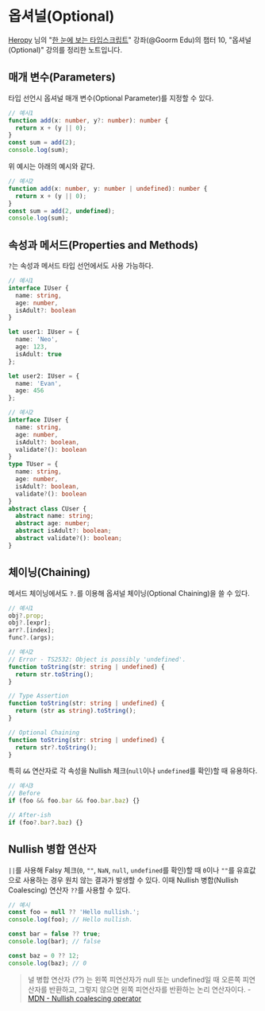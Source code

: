 # 옵셔널(Optional)

[Heropy](https://heropy.blog/) 님의 "[한 눈에 보는 타입스크립트](https://edu.goorm.io/learn/lecture/22106/%ED%95%9C-%EB%88%88%EC%97%90-%EB%B3%B4%EB%8A%94-%ED%83%80%EC%9E%85%EC%8A%A4%ED%81%AC%EB%A6%BD%ED%8A%B8/)" 강좌(@Goorm Edu)의 챕터 10, "옵셔널(Optional)" 강의를 정리한 노트입니다.

## 매개 변수(Parameters)

타입 선언시 옵셔널 매개 변수(Optional Parameter)를 지정할 수 있다.

```ts
// 예시1
function add(x: number, y?: number): number {
  return x + (y || 0);
}
const sum = add(2);
console.log(sum);
```

위 예시는 아래의 예시와 같다.

```ts
// 예시2
function add(x: number, y: number | undefined): number {
  return x + (y || 0);
}
const sum = add(2, undefined);
console.log(sum);
```

## 속성과 메서드(Properties and Methods)

`?`는 속성과 메서드 타입 선언에서도 사용 가능하다.

```ts
// 예시1
interface IUser {
  name: string,
  age: number,
  isAdult?: boolean
}

let user1: IUser = {
  name: 'Neo',
  age: 123,
  isAdult: true
};

let user2: IUser = {
  name: 'Evan',
  age: 456
};
```

```ts
// 예시2
interface IUser {
  name: string,
  age: number,
  isAdult?: boolean,
  validate?(): boolean
}
type TUser = {
  name: string,
  age: number,
  isAdult?: boolean,
  validate?(): boolean
}
abstract class CUser {
  abstract name: string;
  abstract age: number;
  abstract isAdult?: boolean;
  abstract validate?(): boolean;
}
```

## 체이닝(Chaining)

메서드 체이닝에서도 `?.`를 이용해 옵셔널 체이닝(Optional Chaining)을 쓸 수 있다.

```ts
// 예시1
obj?.prop;
obj?.[expr];
arr?.[index];
func?.(args);
```

```ts
// 예시2
// Error - TS2532: Object is possibly 'undefined'.
function toString(str: string | undefined) {
  return str.toString();
}

// Type Assertion
function toString(str: string | undefined) {
  return (str as string).toString();
}

// Optional Chaining
function toString(str: string | undefined) {
  return str?.toString();
}
```

특히 `&&` 연산자로 각 속성을 Nullish 체크(`null`이나 `undefined`를 확인)할 때 유용하다.

```ts
// 예시3
// Before
if (foo && foo.bar && foo.bar.baz) {}

// After-ish
if (foo?.bar?.baz) {}
```

## Nullish 병합 연산자

`||`를 사용해 Falsy 체크(`0`, `""`, `NaN`, `null`, `undefined`를 확인)할 때 `0`이나 `""`를 유효값으로 사용하는 경우 원치 않는 결과가 발생할 수 있다. 이때 Nullish 병합(Nullish Coalescing) 연산자 `??`를 사용할 수 있다.

```ts
// 예시
const foo = null ?? 'Hello nullish.';
console.log(foo); // Hello nullish.

const bar = false ?? true;
console.log(bar); // false

const baz = 0 ?? 12;
console.log(baz); // 0
```

> 널 병합 연산자 (??) 는 왼쪽 피연산자가 null 또는 undefined일 때 오른쪽 피연산자를 반환하고, 그렇지 않으면 왼쪽 피연산자를 반환하는 논리 연산자이다. - [MDN - Nullish coalescing operator](https://developer.mozilla.org/ko/docs/orphaned/Web/JavaScript/Reference/Operators/Nullish_coalescing_operator)

